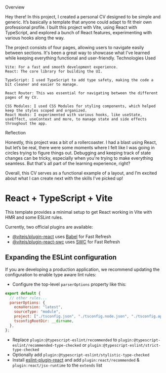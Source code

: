 Overview

Hey there! In this project, I created a personal CV designed to be simple and generic. It’s basically a template that anyone could adapt to fit their own professional profile. I built this project with Vite, using React with TypeScript, and explored a bunch of React features, experimenting with various hooks along the way.

The project consists of four pages, allowing users to navigate easily between sections. It's been a great way to showcase what I've learned while keeping everything functional and user-friendly.
Technologies Used

    Vite: For a fast and smooth development experience.
    React: The core library for building the UI.

    TypeScript: I used TypeScript to add type safety, making the code a bit cleaner and easier to manage.

    React Router: This was essential for navigating between the different pages of my CV.

    CSS Modules: I used CSS Modules for styling components, which helped keep the styles scoped and organized.
    React Hooks: I experimented with various hooks, like useState, useEffect, useContext and more, to manage state and side effects throughout the app.

Reflection

Honestly, this project was a bit of a rollercoaster. I had a blast using React, but let’s be real, there were some moments where I felt like I was going in circles trying to figure things out. Debugging and keeping track of state changes can be tricky, especially when you're trying to make everything seamless. But that's all part of the learning experience, right?

Overall, this CV serves as a functional example of a layout, and I’m excited about what I can create next with the skills I've picked up!

# React + TypeScript + Vite

This template provides a minimal setup to get React working in Vite with HMR and some ESLint rules.

Currently, two official plugins are available:

- [@vitejs/plugin-react](https://github.com/vitejs/vite-plugin-react/blob/main/packages/plugin-react/README.md) uses [Babel](https://babeljs.io/) for Fast Refresh
- [@vitejs/plugin-react-swc](https://github.com/vitejs/vite-plugin-react-swc) uses [SWC](https://swc.rs/) for Fast Refresh

## Expanding the ESLint configuration

If you are developing a production application, we recommend updating the configuration to enable type aware lint rules:

- Configure the top-level `parserOptions` property like this:

```js
export default {
  // other rules...
  parserOptions: {
    ecmaVersion: "latest",
    sourceType: "module",
    project: ["./tsconfig.json", "./tsconfig.node.json", "./tsconfig.app.json"],
    tsconfigRootDir: __dirname,
  },
};
```

- Replace `plugin:@typescript-eslint/recommended` to `plugin:@typescript-eslint/recommended-type-checked` or `plugin:@typescript-eslint/strict-type-checked`
- Optionally add `plugin:@typescript-eslint/stylistic-type-checked`
- Install [eslint-plugin-react](https://github.com/jsx-eslint/eslint-plugin-react) and add `plugin:react/recommended` & `plugin:react/jsx-runtime` to the `extends` list
